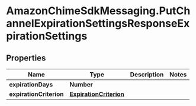 # AmazonChimeSdkMessaging.PutChannelExpirationSettingsResponseExpirationSettings

## Properties

Name | Type | Description | Notes
------------ | ------------- | ------------- | -------------
**expirationDays** | **Number** |  | 
**expirationCriterion** | [**ExpirationCriterion**](ExpirationCriterion.md) |  | 



